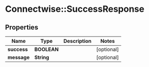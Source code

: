 # Connectwise::SuccessResponse

## Properties
Name | Type | Description | Notes
------------ | ------------- | ------------- | -------------
**success** | **BOOLEAN** |  | [optional] 
**message** | **String** |  | [optional] 


